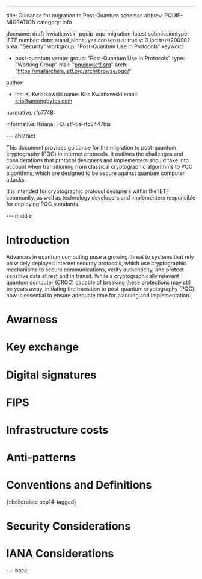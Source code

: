 ---
title: Guidance for migration to Post-Quantum schemes
abbrev: PQUIP-MIGRATION
category: info

docname: draft-kwiatkowski-pquip-pqc-migration-latest
submissiontype: IETF
number:
date:
stand_alone: yes
consensus: true
v: 3
ipr: trust200902
area: "Security"
workgroup: "Post-Quantum Use In Protocols"
keyword:
 - post-quantum
venue:
  group: "Post-Quantum Use In Protocols"
  type: "Working Group"
  mail: "pquip@ietf.org"
  arch: "https://mailarchive.ietf.org/arch/browse/pqc/"

author:
  - ins: K. Kwiatkowski
    name: Kris Kwiatkowski
    email: kris@amongbytes.com

normative:
  rfc7748:

informative:
  tlsiana: I-D.ietf-tls-rfc8447bis

--- abstract

This document provides guidance for the migration to post-quantum cryptography (PQC) in internet protocols. It outlines the challenges and considerations that protocol designers and implementers should take into account when transitioning from classical cryptographic algorithms to PQC algorithms, which are designed to be secure against quantum computer attacks.

It is intended for cryptographic protocol designers within the IETF community, as well as technology developers and implementers responsible for deploying PQC standards.

--- middle

# Introduction

Advances in quantum computing pose a growing threat to systems that rely on widely deployed internet security protocols, which use cryptographic mechanisms to secure communications, verify authenticity, and protect sensitive data at rest and in transit. While a cryptographically relevant quantum computer (CRQC) capable of breaking these protections may still be years away, initiating the transition to post-quantum cryptography (PQC) now is essential to ensure adequate time for planning and implementation.

# Awarness



# Key exchange

# Digital signatures

# FIPS

# Infrastructure costs

# Anti-patterns

# Conventions and Definitions
{::boilerplate bcp14-tagged}

# Security Considerations

# IANA Considerations

--- back
